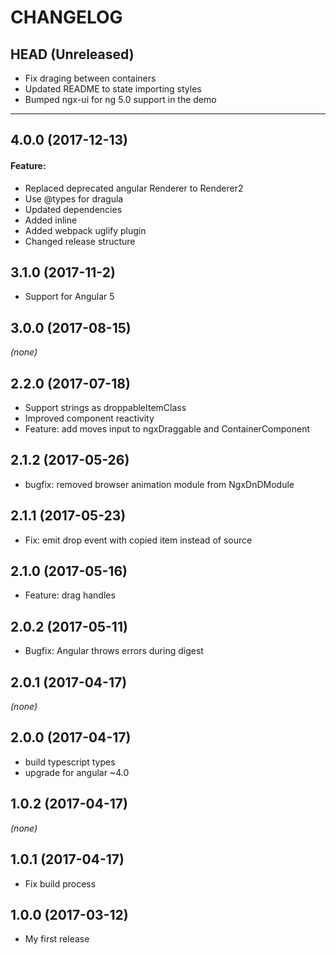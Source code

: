 CHANGELOG 
=========

## HEAD (Unreleased)
* Fix draging between containers
* Updated README to state importing styles
* Bumped ngx-ui for ng 5.0 support in the demo

--------------------

## 4.0.0 (2017-12-13)
#### Feature:
* Replaced deprecated angular Renderer to Renderer2
* Use @types for dragula
* Updated dependencies
* Added inline
* Added webpack uglify plugin
* Changed release structure

## 3.1.0 (2017-11-2)

* Support for Angular 5

## 3.0.0 (2017-08-15)
_(none)_

## 2.2.0 (2017-07-18)
* Support strings as droppableItemClass
* Improved component reactivity
* Feature: add moves input to ngxDraggable and ContainerComponent

## 2.1.2 (2017-05-26)
* bugfix: removed browser animation module from NgxDnDModule

## 2.1.1 (2017-05-23)
* Fix: emit drop event with copied item instead of source

## 2.1.0 (2017-05-16)
* Feature: drag handles

## 2.0.2 (2017-05-11)
* Bugfix: Angular throws errors during digest

## 2.0.1 (2017-04-17)
_(none)_

## 2.0.0 (2017-04-17)
* build typescript types
* upgrade for angular ~4.0

## 1.0.2 (2017-04-17)
_(none)_

## 1.0.1 (2017-04-17)
* Fix build process

## 1.0.0 (2017-03-12)
* My first release

